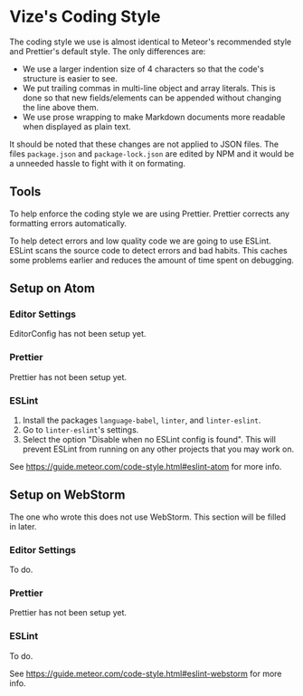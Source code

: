 # Vize's Coding Style

The coding style we use is almost identical to Meteor's recommended style and
Prettier's default style. The only differences are:

*   We use a larger indention size of 4 characters so that the code's structure
    is easier to see.
*   We put trailing commas in multi-line object and array literals. This is done
    so that new fields/elements can be appended without changing the line above
    them.
*   We use prose wrapping to make Markdown documents more readable when
    displayed as plain text.

It should be noted that these changes are not applied to JSON files. The files
`package.json` and `package-lock.json` are edited by NPM and it would be a
unneeded hassle to fight with it on formating.

## Tools

To help enforce the coding style we are using Prettier. Prettier corrects any
formatting errors automatically.

To help detect errors and low quality code we are going to use ESLint. ESLint
scans the source code to detect errors and bad habits. This caches some problems
earlier and reduces the amount of time spent on debugging.

## Setup on Atom

### Editor Settings

EditorConfig has not been setup yet.

### Prettier

Prettier has not been setup yet.

### ESLint

1.  Install the packages `language-babel`, `linter`, and `linter-eslint`.
1.  Go to `linter-eslint`'s settings.
1.  Select the option "Disable when no ESLint config is found". This will
    prevent ESLint from running on any other projects that you may work on.

See https://guide.meteor.com/code-style.html#eslint-atom for more info.

## Setup on WebStorm

The one who wrote this does not use WebStorm. This section will be filled in
later.

### Editor Settings

To do.

### Prettier

Prettier has not been setup yet.

### ESLint

To do.

See https://guide.meteor.com/code-style.html#eslint-webstorm for more info.
